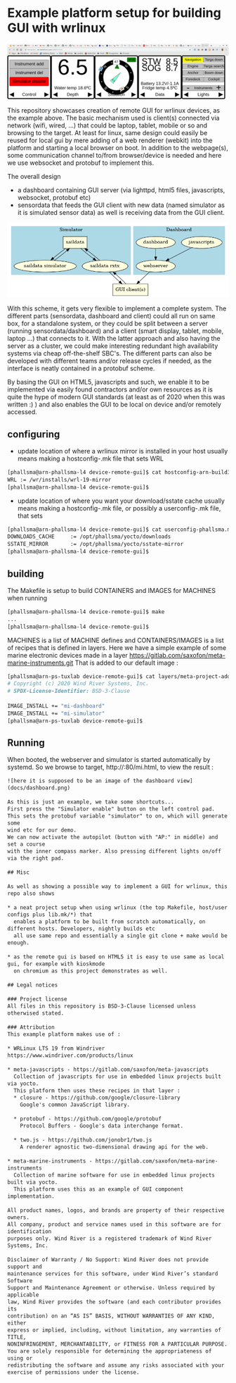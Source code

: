 # Example platform setup for building GUI with wrlinux

![here it is supposed to be an image of the dashboard view](docs/dashboard.png)

This repository showcases creation of remote GUI for wrlinux devices, as the example above.
The basic mechanism used is client(s) connected via network (wifi, wired, ...) that
could be laptop, tablet, mobile or so and browsing to the target.
At least for linux, same design could easily be reused for local gui by mere adding
of a web renderer (webkit) into the platform and starting a local browser on boot.
In addition to the webpage(s), some communication channel to/from browser/device is
needed and here we use websocket and protobuf to implement this.

The overall design

* a dashboard containing GUI server (via lighttpd, html5 files, javascripts, websocket, protobuf etc)
* sensordata that feeds the GUI client with new data (named simulator as it is simulated sensor data)
  as well is receiving data from the GUI client.

![picture](docs/overview.png)

With this scheme, it gets very flexible to implement a complete system.
The different parts (sensordata, dashboard and client) could all run on same box,
for a standalone system, or they could be split between a server
(running sensordata/dashboard) and a client (smart display, tablet, mobile,
laptop ...) that connects to it.
With the latter approach and also having the server as a cluster, we could make
interesting redundant high availability systems via cheap off-the-shelf SBC's.
The different parts can also be developed with different teams and/or release cycles
if needed, as the interface is neatly contained in a protobuf scheme.

By basing the GUI on HTML5, javascripts and such, we enable it to be implemented
via easily found contractors and/or own resources as it is quite the hype of modern
GUI standards (at least as of 2020 when this was written :) ) and also enables
the GUI to be local on device and/or remotely accessed.

## configuring
* update location of where a wrlinux mirror is installed in your host
  usually means making a hostconfig-<hostname>.mk file that sets WRL

```bash
[phallsma@arn-phallsma-l4 device-remote-gui]$ cat hostconfig-arn-build3.mk 
WRL := /wr/installs/wrl-19-mirror
[phallsma@arn-phallsma-l4 device-remote-gui]$
```

* update location of where you want your download/sstate cache
  usually means making a hostconfig-<hostname>.mk file, or possibly a
  userconfig-<username>.mk file, that sets 

```bash
[phallsma@arn-phallsma-l4 device-remote-gui]$ cat userconfig-phallsma.mk 
DOWNLOADS_CACHE     := /opt/phallsma/yocto/downloads
SSTATE_MIRROR       := /opt/phallsma/yocto/sstate-mirror
[phallsma@arn-phallsma-l4 device-remote-gui]$
```

## building
The Makefile is setup to build CONTAINERS and IMAGES for MACHINES when running
```bash
[phallsma@arn-phallsma-l4 device-remote-gui]$ make
...
[phallsma@arn-phallsma-l4 device-remote-gui]$
```
MACHINES is a list of MACHINE defines and CONTAINERS/IMAGES is a list of
recipes that is defined in layers. Here we have a simple example of some
marine electronic devices made in a layer
https://gitlab.com/saxofon/meta-marine-instruments.git
That is added to our default image :

```bash
[phallsma@arn-ps-tuxlab device-remote-gui]$ cat layers/meta-project-addons/recipes-base/images/wrlinux-image-std.bbappend 
# Copyright (c) 2020 Wind River Systems, Inc.
# SPDX-License-Identifier: BSD-3-Clause

IMAGE_INSTALL += "mi-dashboard"
IMAGE_INSTALL += "mi-simulator"
[phallsma@arn-ps-tuxlab device-remote-gui]$ 
```

## Running
When booted, the webserver and simulator is started automatically by systemd.
So we browse to target, http://<targetip>:80/mi.html, to view the result :
```
![here it is supposed to be an image of the dashboard view](docs/dashboard.png)

As this is just an example, we take some shortcuts...
First press the "Simulator enable" button on the left control pad.
This sets the protobuf variable "simulator" to on, which will generate some
wind etc for our demo.
We can now activate the autopilot (button with "AP:" in middle) and set a course
with the inner compass marker. Also pressing different lights on/off via the right pad.

## Misc

As well as showing a possible way to implement a GUI for wrlinux, this repo also shows

* a neat project setup when using wrlinux (the top Makefile, host/user configs plus lib.mk/*) that
  enables a platform to be built from scratch automatically, on different hosts. Developers, nightly builds etc
  all use same repo and essentially a single git clone + make would be enough.

* as the remote gui is based on HTML5 it is easy to use same as local gui, for example with kioskmode
  on chromium as this project demonstrates as well.

## Legal notices

### Project license
All files in this repository is BSD-3-Clause licensed unless otherwised stated.

### Attribution
This example platform makes use of :

* WRLinux LTS 19 from Windriver
https://www.windriver.com/products/linux

* meta-javascripts - https://gitlab.com/saxofon/meta-javascripts
  Collection of javascripts for use in embedded linux projects built via yocto.
  This platform then uses these recipes in that layer :
  * closure - https://github.com/google/closure-library
    Google's common JavaScript library.

  * protobuf - https://github.com/google/protobuf
    Protocol Buffers - Google's data interchange format.

  * two.js - https://github.com/jonobr1/two.js
    A renderer agnostic two-dimensional drawing api for the web.

* meta-marine-instruments - https://gitlab.com/saxofon/meta-marine-instruments
  Collection of marine software for use in embedded linux projects built via yocto.
  This platform uses this as an example of GUI component implementation.

All product names, logos, and brands are property of their respective owners.
All company, product and service names used in this software are for identification
purposes only. Wind River is a registered trademark of Wind River Systems, Inc.

Disclaimer of Warranty / No Support: Wind River does not provide support and
maintenance services for this software, under Wind River’s standard Software
Support and Maintenance Agreement or otherwise. Unless required by applicable
law, Wind River provides the software (and each contributor provides its
contribution) on an “AS IS” BASIS, WITHOUT WARRANTIES OF ANY KIND, either
express or implied, including, without limitation, any warranties of TITLE,
NONINFRINGEMENT, MERCHANTABILITY, or FITNESS FOR A PARTICULAR PURPOSE.
You are solely responsible for determining the appropriateness of using or
redistributing the software and assume any risks associated with your
exercise of permissions under the license.

